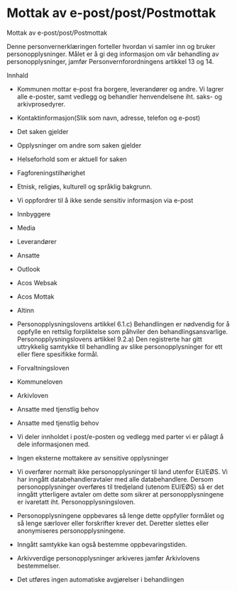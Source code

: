 # Mottak av e-post/post/Postmottak

Mottak av e-post/post/Postmottak

  

Denne personvernerklæringen forteller hvordan vi samler inn og bruker personopplysninger. Målet er å gi deg informasjon om vår behandling av personopplysninger, jamfør Personvernforordningens artikkel 13 og 14.

  

Innhald

*   Kommunen mottar e-post fra borgere, leverandører og andre. Vi lagrer alle e-poster, samt vedlegg og behandler henvendelsene iht. saks- og arkivprosedyrer.  
    
*   Kontaktinformasjon(Slik som navn, adresse, telefon og e-post)  
    
*   Det saken gjelder  
    
*   Opplysninger om andre som saken gjelder  
    
*   Helseforhold som er aktuell for saken  
    
*   Fagforeningstilhørighet  
    
*   Etnisk, religiøs, kulturell og språklig bakgrunn.  
    
*   Vi oppfordrer til å ikke sende sensitiv informasjon via e-post  
    
*   Innbyggere  
    
*   Media  
    
*   Leverandører  
    
*   Ansatte  
    
*   Outlook  
    
*   Acos Websak  
    
*   Acos Mottak  
    
*   Altinn  
    
*   Personopplysningslovens artikkel 6.1.c) Behandlingen er nødvendig for å oppfylle en rettslig forpliktelse som påhviler den behandlingsansvarlige. Personopplysningslovens artikkel 9.2.a) Den registrerte har gitt uttrykkelig samtykke til behandling av slike personopplysninger for ett eller flere spesifikke formål.  
    
*   Forvaltningsloven  
    
*   Kommuneloven  
    
*   Arkivloven  
    
*   Ansatte med tjenstlig behov  
    
*   Ansatte med tjenstlig behov  
    
*   Vi deler innholdet i post/e-posten og vedlegg med parter vi er pålagt å dele informasjonen med.  
    
*   Ingen eksterne mottakere av sensitive opplysninger  
    
*   Vi overfører normalt ikke personopplysninger til land utenfor EU/EØS. Vi har inngått databehandleravtaler med alle databehandlere. Dersom personopplysninger overføres til tredjeland (utenom EU/EØS) så er det inngått ytterligere avtaler om dette som sikrer at personopplysningene er ivaretatt iht. Personopplysningsloven.  
    
*   Personopplysningene oppbevares så lenge dette oppfyller formålet og så lenge særlover eller forskrifter krever det. Deretter slettes eller anonymiseres personopplysningene.  
    
*   Inngått samtykke kan også bestemme oppbevaringstiden.  
    
*   Arkivverdige personopplysninger arkiveres jamfør Arkivlovens bestemmelser.  
    
*   Det utføres ingen automatiske avgjørelser i behandlingen